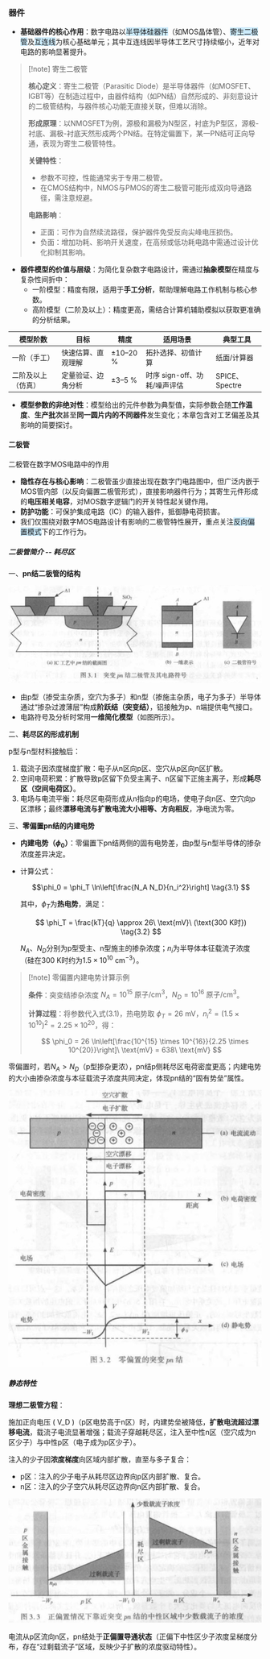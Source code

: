 ### 器件

- **基础器件的核心作用**：数字电路以<span style="background:rgba(163, 218, 252, 0.55)">半导体硅器件</span>（如MOS晶体管）、<span style="background:rgba(163, 218, 252, 0.55)">寄生二极管</span>及<span style="background:rgba(163, 218, 252, 0.55)">互连线</span>为核心基础单元；其中互连线因半导体工艺尺寸持续缩小，近年对电路的影响显著提升。

> [!note] 寄生二极管
>
> **核心定义**：寄生二极管（Parasitic Diode）是半导体器件（如MOSFET、IGBT等）在制造过程中，由器件结构（如PN结）自然形成的、非刻意设计的二极管结构，与器件核心功能无直接关联，但难以消除。
>
> **形成原理**：以NMOSFET为例，源极和漏极为N型区，衬底为P型区，源极-衬底、漏极-衬底天然形成两个PN结。在特定偏置下，某一PN结可正向导通，表现为寄生二极管特性。
>
> **关键特性**：
>
> - 参数不可控，性能通常劣于专用二极管。
> - 在CMOS结构中，NMOS与PMOS的寄生二极管可能形成双向导通路径，需注意规避。
>
> **电路影响**：
>
> - 正面：可作为自然续流路径，保护器件免受反向尖峰电压损伤。
> - 负面：增加功耗、影响开关速度，在高频或低功耗电路中需通过设计优化抑制其影响。

- **器件模型的价值与层级**：为简化复杂数字电路设计，需通过**抽象模型**在精度与复杂性间折中：
  - 一阶模型：精度有限，适用于**手工分析**，帮助理解电路工作机制与核心参数。
  - 高阶模型（二阶及以上）：精度更高，需结合计算机辅助模拟以获取更准确的分析结果。

| 模型阶数      | 目标        | 精度       | 适用场景                | 典型工具          |
| --------- | --------- | -------- | ------------------- | ------------- |
| 一阶（手工）    | 快速估算、直观理解 | ±10–20 % | 拓扑选择、初值计算           | 纸面/计算器        |
| 二阶及以上（仿真） | 定量验证、边角分析 | ±3–5 %   | 时序 sign-off、功耗/噪声评估 | SPICE、Spectre |

- **模型参数的非绝对性**：模型给出的元件参数为典型值，实际参数会随**工作温度**、**生产批次**甚至**同一圆片内的不同器件**发生变化；本章包含对工艺偏差及其影响的简要探讨。

#### 二极管

二极管在数字MOS电路中的作用

- **隐性存在与核心影响**：二极管虽少直接出现在数字门电路图中，但广泛内嵌于MOS管内部（以反向偏置二极管形式），直接影响器件行为；其寄生元件形成的**电压相关电容**，对MOS数字逻辑门的开关特性起关键作用。
- **防护功能**：可保护集成电路（IC）的输入器件，抵御静电荷损害。
- 我们仅围绕对数字MOS电路设计有影响的二极管特性展开，重点关注<span style="background:rgba(163, 218, 252, 0.55)">反向偏置模式</span>下的工作行为。


##### 二极管简介 -- 耗尽区

一、**pn结二极管的结构**

![alt text](image-1.png)

- 由p型（掺受主杂质，空穴为多子）和n型（掺施主杂质，电子为多子）半导体通过“掺杂过渡薄层”构成**阶跃结（突变结）**，铝接触为p、n端提供电气接口。
- 电路符号及分析时常用**一维简化模型**（如图所示）。

二、**耗尽区的形成机制**

p型与n型材料接触后：

1. 载流子因浓度梯度扩散：电子从n区向p区、空穴从p区向n区扩散。
2. 空间电荷积累：扩散导致p区留下负受主离子、n区留下正施主离子，形成**耗尽区（空间电荷区）**。
3. 电场与电流平衡：耗尽区电荷形成从n指向p的电场，使电子向n区、空穴向p区漂移；最终**漂移电流与扩散电流大小相等、方向相反**，净电流为零。

三、**零偏置pn结的内建电势**

- **内建电势（$\phi_0$）**：零偏置下pn结两侧的固有电势差，由p型与n型半导体的掺杂浓度差异决定。
- 计算公式：

   $$\phi_0 = \phi_T \ln\left[\frac{N_A N_D}{n_i^2}\right] \tag{3.1} $$

  其中，$\phi_T$为**热电势**，满足：

  $$ \phi_T = \frac{kT}{q} \approx 26\ \text{mV}\ (\text{300 K时}) \tag{3.2} $$

  $N_A$、$N_D$分别为p型受主、n型施主的掺杂浓度；$n_i$为半导体本征载流子浓度（硅在300 K时约为$1.5 \times 10^{10}\ \text{cm}^{-3}$）。

> [!note] 零偏置内建电势计算示例
>
> **条件**：突变结掺杂浓度 $N_A=10^{15}\ \text{原子/cm}^3$，$N_D=10^{16}\ \text{原子/cm}^3$。
>
> **计算过程**：将参数代入式$(3.1)$，热电势取 $\phi_T=26\ \text{mV}$，$n_i^2=(1.5 \times 10^{10})^2=2.25 \times 10^{20}$，得：
>
> $$
> \phi_0 = 26 \ln\left[\frac{10^{15} \times 10^{16}}{2.25 \times 10^{20}}\right]\ \text{mV} = 638\ \text{mV}
> $$

零偏置时，若$N_A > N_D$（p型掺杂更浓），pn结p侧耗尽区电荷密度更高；内建电势的大小由掺杂浓度与本征载流子浓度共同决定，体现pn结的“固有势垒”属性。

![alt text](image-2.png)

##### 静态特性

**理想二极管方程**：

施加正向电压 \( V_D \)（p区电势高于n区）时，内建势垒被降低，**扩散电流超过漂移电流**，载流子电流显著增强；载流子穿越耗尽区，注入至中性n区（空穴成为n区少子）与中性p区（电子成为p区少子）。

注入的少子因**浓度梯度**向区域内部扩散，直至与多子复合：

- p区：注入的少子电子从耗尽区边界向p区内部扩散、复合。
- n区：注入的少子空穴从耗尽区边界向n区内部扩散、复合。

![alt text](image-3.png)

电流从p区流向n区，pn结处于**正偏置导通状态**（正偏下中性区少子浓度呈梯度分布，存在“过剩载流子”区域，反映少子扩散的浓度驱动特性）。
